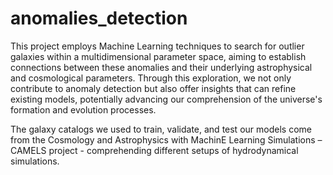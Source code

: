 # anomalies_detection
This project employs Machine Learning techniques to search for outlier galaxies within a multidimensional parameter space, aiming to establish connections between these anomalies and their underlying astrophysical and cosmological parameters. Through this exploration, we not only contribute to anomaly detection but also offer insights that can refine existing models, potentially advancing our comprehension of the universe's formation and evolution processes.

The galaxy catalogs we used to train, validate, and test our models come from the Cosmology and Astrophysics with MachinE Learning Simulations – CAMELS project - comprehending different setups of hydrodynamical simulations.
